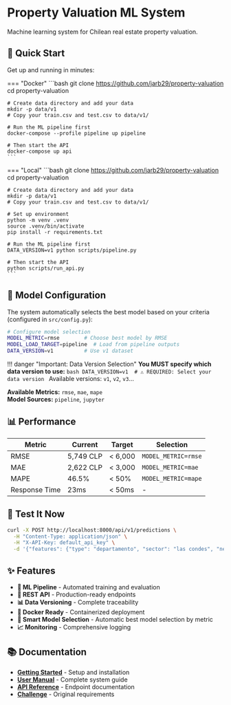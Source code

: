 # Property Valuation ML System

Machine learning system for Chilean real estate property valuation.

## 🚀 Quick Start

Get up and running in minutes:

=== "Docker"
    ```bash
    git clone https://github.com/jarb29/property-valuation
    cd property-valuation
    
    # Create data directory and add your data
    mkdir -p data/v1
    # Copy your train.csv and test.csv to data/v1/
    
    # Run the ML pipeline first
    docker-compose --profile pipeline up pipeline
    
    # Then start the API
    docker-compose up api
    ```

=== "Local"
    ```bash
    git clone https://github.com/jarb29/property-valuation
    cd property-valuation
    
    # Create data directory and add your data
    mkdir -p data/v1
    # Copy your train.csv and test.csv to data/v1/
    
    # Set up environment
    python -m venv .venv
    source .venv/bin/activate
    pip install -r requirements.txt
    
    # Run the ML pipeline first
    DATA_VERSION=v1 python scripts/pipeline.py
    
    # Then start the API
    python scripts/run_api.py
    ```

## 🔧 Model Configuration

The system automatically selects the best model based on your criteria (configured in `src/config.py`):

```bash
# Configure model selection
MODEL_METRIC=rmse        # Choose best model by RMSE
MODEL_LOAD_TARGET=pipeline  # Load from pipeline outputs
DATA_VERSION=v1          # Use v1 dataset
```

!!! danger "Important: Data Version Selection"
    **You MUST specify which data version to use:**
    ```bash
    DATA_VERSION=v1  # ⚠️ REQUIRED: Select your data version
    ```
    Available versions: `v1`, `v2`, `v3`...

**Available Metrics:** `rmse`, `mae`, `mape`  
**Model Sources:** `pipeline`, `jupyter`

## 📊 Performance

| Metric | Current | Target | Selection |
|--------|---------|--------|----------|
| RMSE | 5,749 CLP | < 6,000 | `MODEL_METRIC=rmse` |
| MAE | 2,622 CLP | < 3,000 | `MODEL_METRIC=mae` |
| MAPE | 46.5% | < 50% | `MODEL_METRIC=mape` |
| Response Time | 23ms | < 50ms | - |

## 🎯 Test It Now

```bash
curl -X POST http://localhost:8000/api/v1/predictions \
  -H "Content-Type: application/json" \
  -H "X-API-Key: default_api_key" \
  -d '{"features": {"type": "departamento", "sector": "las condes", "net_usable_area": 120.5, "net_area": 150.0, "n_rooms": 3, "n_bathroom": 2, "latitude": -33.4172, "longitude": -70.5476}}'
```

## ✨ Features

- **🤖 ML Pipeline** - Automated training and evaluation
- **🚀 REST API** - Production-ready endpoints
- **📊 Data Versioning** - Complete traceability
- **🐳 Docker Ready** - Containerized deployment
- **🎯 Smart Model Selection** - Automatic best model selection by metric
- **📈 Monitoring** - Comprehensive logging

## 📚 Documentation

- **[Getting Started](getting-started.md)** - Setup and installation
- **[User Manual](user-manual.md)** - Complete system guide  
- **[API Reference](api-documentation.md)** - Endpoint documentation
- **[Challenge](Challenge.md)** - Original requirements